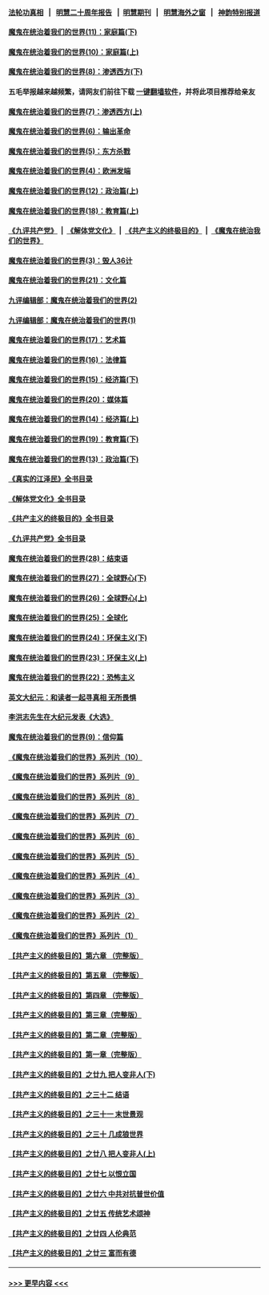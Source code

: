 #### [法轮功真相](https://github.com/gfw-breaker/truth/blob/master/README.md?t=0) &nbsp;&nbsp;|&nbsp;&nbsp; [明慧二十周年报告](https://github.com/gfw-breaker/mh-reports/blob/master/README.md?t=0) &nbsp;&nbsp;|&nbsp;&nbsp;[明慧期刊](https://github.com/gfw-breaker/mh-qikan) &nbsp;&nbsp;|&nbsp;&nbsp; [明慧海外之窗](https://github.com/gfw-breaker/mh-news/blob/master/README.md?t=0) &nbsp;&nbsp;|&nbsp;&nbsp; [神韵特别报道](https://github.com/gfw-breaker/mh-news/blob/master/shenyun.md?t=0)
#### [魔鬼在统治着我们的世界(11)：家庭篇(下)](../pages/nsc422/n10440961.md?t=11270101) 
#### [魔鬼在统治着我们的世界(10)：家庭篇(上)](../pages/nsc422/n10435448.md?t=11270101) 
#### [魔鬼在统治着我们的世界(8)：渗透西方(下)](../pages/nsc422/n10429603.md?t=11270101) 
#### 五毛举报越来越频繁，请网友们前往下载 [一键翻墙软件](https://github.com/gfw-breaker/ssr-accounts)，并将此项目推荐给亲友
#### [魔鬼在统治着我们的世界(7)：渗透西方(上)](../pages/nsc422/n10426013.md?t=11270101) 
#### [魔鬼在统治着我们的世界(6)：输出革命](../pages/nsc422/n10421536.md?t=11270101) 
#### [魔鬼在统治着我们的世界(5)：东方杀戮](../pages/nsc422/n10417707.md?t=11270101) 
#### [魔鬼在统治着我们的世界(4)：欧洲发端](../pages/nsc422/n10414890.md?t=11270101) 
#### [魔鬼在统治着我们的世界(12)：政治篇(上)](../pages/nsc422/n10444576.md?t=11270101) 
#### [魔鬼在统治着我们的世界(18)：教育篇(上)](../pages/nsc422/n10526970.md?t=11270101) 
#### [《九评共产党》](https://github.com/begood0513/9ping.md/blob/master/README.md) &nbsp;|&nbsp; [《解体党文化》](../../../../jtdwh.md/blob/master/README.md)  &nbsp;|&nbsp; [《共产主义的终极目的》](../../../../gczydzjmd.md/blob/master/README.md) &nbsp;|&nbsp; [《魔鬼在统治我们的世界》](../../../../mgztzwmdsj.md/blob/master/README.md) 
#### [魔鬼在统治着我们的世界(3)：毁人36计](../pages/nsc422/n10411583.md?t=11270101) 
#### [魔鬼在统治着我们的世界(21)：文化篇](../pages/nsc422/n10597706.md?t=11270101) 
#### [九评编辑部：魔鬼在统治着我们的世界(2)](../pages/nsc422/n10410036.md?t=11270101) 
#### [九评编辑部：魔鬼在统治着我们的世界(1)](../pages/nsc422/n10406825.md?t=11270101) 
#### [魔鬼在统治着我们的世界(17)：艺术篇](../pages/nsc422/n10499093.md?t=11270101) 
#### [魔鬼在统治着我们的世界(16)：法律篇](../pages/nsc422/n10485969.md?t=11270101) 
#### [魔鬼在统治着我们的世界(15)：经济篇(下)](../pages/nsc422/n10469975.md?t=11270101) 
#### [魔鬼在统治着我们的世界(20)：媒体篇](../pages/nsc422/n10586579.md?t=11270101) 
#### [魔鬼在统治着我们的世界(14)：经济篇(上)](../pages/nsc422/n10457370.md?t=11270101) 
#### [魔鬼在统治着我们的世界(19)：教育篇(下)](../pages/nsc422/n10564808.md?t=11270101) 
#### [魔鬼在统治着我们的世界(13)：政治篇(下)](../pages/nsc422/n10448270.md?t=11270101) 
#### [《真实的江泽民》全书目录](../pages/nsc422/n13721399.md?t=11270101) 
#### [《解体党文化》全书目录](../pages/nsc422/n13721157.md?t=11270101) 
#### [《共产主义的终极目的》全书目录](../pages/nsc422/n13721048.md?t=11270101) 
#### [《九评共产党》全书目录](../pages/nsc422/n13708085.md?t=11270101) 
#### [魔鬼在统治着我们的世界(28)：结束语](../pages/nsc422/n10936246.md?t=11270101) 
#### [魔鬼在统治着我们的世界(27)：全球野心(下)](../pages/nsc422/n10928319.md?t=11270101) 
#### [魔鬼在统治着我们的世界(26)：全球野心(上)](../pages/nsc422/n10900318.md?t=11270101) 
#### [魔鬼在统治着我们的世界(25)：全球化](../pages/nsc422/n10788205.md?t=11270101) 
#### [魔鬼在统治着我们的世界(24)：环保主义(下)](../pages/nsc422/n10695307.md?t=11270101) 
#### [魔鬼在统治着我们的世界(23)：环保主义(上)](../pages/nsc422/n10688613.md?t=11270101) 
#### [魔鬼在统治着我们的世界(22)：恐怖主义](../pages/nsc422/n10614727.md?t=11270101) 
#### [英文大纪元：和读者一起寻真相 无所畏惧](../pages/nsc422/n12542027.md?t=11270101) 
#### [李洪志先生在大纪元发表《大选》](../pages/nsc422/n12534746.md?t=11270101) 
#### [魔鬼在统治着我们的世界(9)：信仰篇](../pages/nsc422/n10432159.md?t=11270101) 
#### [《魔鬼在统治着我们的世界》系列片（10）](../pages/nsc422/n12292670.md?t=11270101) 
#### [《魔鬼在统治着我们的世界》系列片（9）](../pages/nsc422/n12290859.md?t=11270101) 
#### [《魔鬼在统治着我们的世界》系列片（8）](../pages/nsc422/n12287445.md?t=11270101) 
#### [《魔鬼在统治着我们的世界》系列片（7）](../pages/nsc422/n12283425.md?t=11270101) 
#### [《魔鬼在统治着我们的世界》系列片（6）](../pages/nsc422/n12282314.md?t=11270101) 
#### [《魔鬼在统治着我们的世界》系列片（5）](../pages/nsc422/n12281419.md?t=11270101) 
#### [《魔鬼在统治着我们的世界》系列片（4）](../pages/nsc422/n12274024.md?t=11270101) 
#### [《魔鬼在统治着我们的世界》系列片（3）](../pages/nsc422/n12271322.md?t=11270101) 
#### [《魔鬼在统治着我们的世界》系列片（2）](../pages/nsc422/n12269049.md?t=11270101) 
#### [《魔鬼在统治着我们的世界》系列片（1）](../pages/nsc422/n12267575.md?t=11270101) 
#### [【共产主义的终极目的】第六章 （完整版）](../pages/nsc422/n11428913.md?t=11270101) 
#### [【共产主义的终极目的】第五章 （完整版）](../pages/nsc422/n11428912.md?t=11270101) 
#### [【共产主义的终极目的】第四章 （完整版）](../pages/nsc422/n11428907.md?t=11270101) 
#### [【共产主义的终极目的】第三章（完整版）](../pages/nsc422/n11428848.md?t=11270101) 
#### [【共产主义的终极目的】第二章（完整版）](../pages/nsc422/n11428831.md?t=11270101) 
#### [【共产主义的终极目的】第一章（完整版）](../pages/nsc422/n11417651.md?t=11270101) 
#### [【共产主义的终极目的】之廿九 把人变非人(下)](../pages/nsc422/n11344140.md?t=11270101) 
#### [【共产主义的终极目的】之三十二 结语](../pages/nsc422/n11360535.md?t=11270101) 
#### [【共产主义的终极目的】之三十一 末世景观](../pages/nsc422/n11351129.md?t=11270101) 
#### [【共产主义的终极目的】之三十 几成狼世界](../pages/nsc422/n11348280.md?t=11270101) 
#### [【共产主义的终极目的】之廿八 把人变非人(上)](../pages/nsc422/n11340492.md?t=11270101) 
#### [【共产主义的终极目的】之廿七 以恨立国](../pages/nsc422/n11336944.md?t=11270101) 
#### [【共产主义的终极目的】之廿六 中共对抗普世价值](../pages/nsc422/n11324785.md?t=11270101) 
#### [【共产主义的终极目的】之廿五 传统艺术颂神](../pages/nsc422/n11296396.md?t=11270101) 
#### [【共产主义的终极目的】之廿四 人伦典范](../pages/nsc422/n11296397.md?t=11270101) 
#### [【共产主义的终极目的】之廿三 富而有德](../pages/nsc422/n11283598.md?t=11270101) 

----
#### [ >>> 更早内容 <<< ](../indexes/nsc422-earlier.md)
